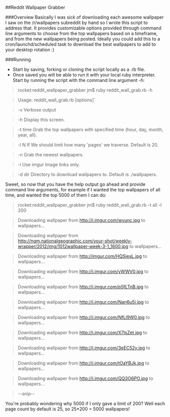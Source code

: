 ##Reddit Wallpaper Grabber

###Overview
Basically I was sick of downloading each awesome wallpaper I saw on the /r/wallpapers subreddit  by hand so I wrote this script to address that. It provides customizable options provided through command line arguments to choose from the top wallpapers based on a timeframe, and from the new wallpapers being posted. Ideally you could add this to a cron/launchd/scheduled task to download the best wallpapers to add to your desktop rotation :)

###Running
* Start by saving, forking or cloning the script locally as a .rb file.
* Once saved you will be able to run it with your local ruby interpreter. Start by running the script with the command line argument -h:

>rocket:reddit_wallpaper_grabber jm$ ruby reddit_wall_grab.rb -h

>Usage: reddit_wall_grab.rb [options]`

>	-v                               Verbose output

>	-h                               Display this screen.

>	-t time                          Grab the top wallpapers with specified time (hour, day, month, year, all).

>	-l N                             If We should limit how many 'pages' we traverse. Default is 20.

>	-n                               Grab the newest wallpapers.

>	-i                               Use imgur image links only.

>	-d dir                           Directory to download wallpapers to. Default is ./wallpapers. 

Sweet, so now that you have the help output go ahead and provide command line arguments, for example if I wanted the top wallpapers of all time, and wanted the top 5000 of them I can do:
>rocket:reddit_wallpaper_grabber jm$ ruby reddit_wall_grab.rb -t all -l 200

>Downloading wallpaper from http://i.imgur.com/wvunc.jpg to wallpapers...

>Downloading wallpaper from http://ngm.nationalgeographic.com/your-shot/weekly-wrapper/2012/img/1012wallpaper-week-3-1_1600.jpg to wallpapers...

>Downloading wallpaper from http://imgur.com/HQSjesL.jpg to wallpapers...

>Downloading wallpaper from http://i.imgur.com/yWWV0.jpg to wallpapers...

>Downloading wallpaper from http://i.imgur.com/p5fLTnB.jpg to wallpapers...

>Downloading wallpaper from http://i.imgur.com/Nan6u5i.jpg to wallpapers...

>Downloading wallpaper from http://i.imgur.com/NfLI9W0.jpg to wallpapers...

>Downloading wallpaper from http://i.imgur.com/X7lsZet.jpg to wallpapers...

>Downloading wallpaper from http://i.imgur.com/3eEC52y.jpg to wallpapers...

>Downloading wallpaper from http://i.imgur.com/tOaYBJk.jpg to wallpapers...

>Downloading wallpaper from http://i.imgur.com/QQ3O6PO.jpg to wallpapers...

>--snip--

You're probably wondering why 5000 if I only gave a limit of 200? Well each page count by default is 25, so 25*200 = 5000 wallpapers!
